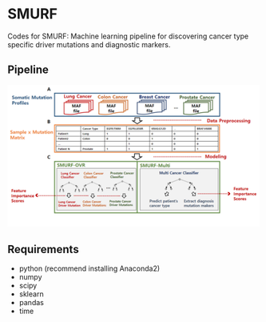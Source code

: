 # SMURF
Codes for SMURF: Machine learning pipeline for discovering cancer type specific driver mutations and diagnostic markers.

## Pipeline
![SMURF](SMURF.png)

## Requirements
- python (recommend installing Anaconda2)
- numpy
- scipy
- sklearn
- pandas
- time
